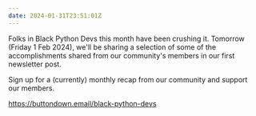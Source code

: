 ```yaml
---
date: 2024-01-31T23:51:01Z
---
```


Folks in Black Python Devs this month have been crushing it. Tomorrow (Friday 1 Feb 2024), we'll be sharing a selection of some of the accomplishments shared from our community's members in our first newsletter post.

Sign up for a (currently) monthly recap from our community and support our members.

<https://buttondown.email/black-python-devs>
